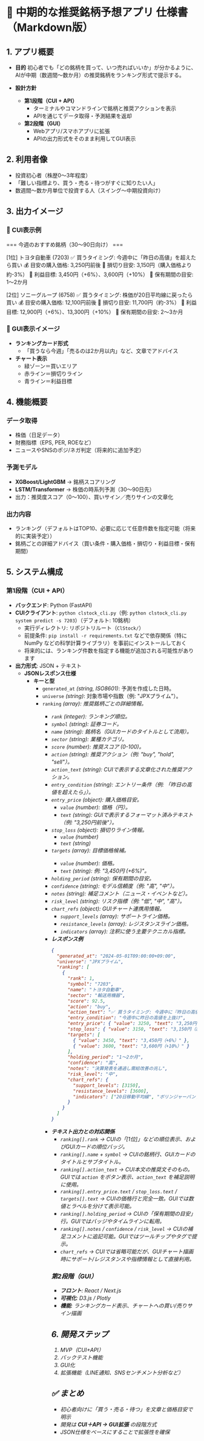 # 📄 中期的な推奨銘柄予想アプリ 仕様書（Markdown版）

## 1. アプリ概要
- **目的**
  初心者でも「どの銘柄を買って、いつ売ればいいか」が分かるように、AIが中期（数週間〜数か月）の推奨銘柄をランキング形式で提示する。

- **設計方針**
  - **第1段階（CUI + API）**
    - ターミナルやコマンドラインで銘柄と推奨アクションを表示
    - APIを通じてデータ取得・予測結果を返却
  - **第2段階（GUI）**
    - Webアプリ/スマホアプリに拡張
    - APIの出力形式をそのまま利用してGUI表示

## 2. 利用者像
- 投資初心者（株歴0〜3年程度）
- 「難しい指標より、買う・売る・待つがすぐに知りたい人」
- 数週間〜数か月単位で投資する人（スイング〜中期投資向け）

## 3. 出力イメージ

### 🔹 CUI表示例
=== 今週のおすすめ銘柄（30〜90日向け） ===

[1位] トヨタ自動車 (7203)
   ✅ 買うタイミング: 今週中に「昨日の高値」を超えたら買い
   💰 目安の購入価格: 3,250円前後
   🛑 損切り目安: 3,150円（購入価格より約-3%）
   🎯 利益目標: 3,450円（+6%）、3,600円（+10%）
   📅 保有期間の目安: 1〜2か月

[2位] ソニーグループ (6758)
   ✅ 買うタイミング: 株価が20日平均線に戻ったら買い
   💰 目安の購入価格: 12,100円前後
   🛑 損切り目安: 11,700円（約-3%）
   🎯 利益目標: 12,900円（+6%）、13,300円（+10%）
   📅 保有期間の目安: 2〜3か月

### 🔹 GUI表示イメージ
- **ランキングカード形式**
  - 「買うなら今週」「売るのは2か月以内」など、文章でアドバイス
- **チャート表示**
  - 緑ゾーン＝買いエリア
  - 赤ライン＝損切りライン
  - 青ライン＝利益目標

## 4. 機能概要
### データ取得
- 株価（日足データ）
- 財務指標（EPS, PER, ROEなど）
- ニュースやSNSのポジ/ネガ判定（将来的に追加予定）

### 予測モデル
- **XGBoost/LightGBM** → 銘柄スコアリング
- **LSTM/Transformer** → 株価の時系列予測（30〜90日先）
- 出力：推奨度スコア（0〜100）、買いサイン／売りサインの文章化

### 出力内容
- ランキング（デフォルトはTOP10、必要に応じて任意件数を指定可能（将来的に実装予定））
- 銘柄ごとの詳細アドバイス（買い条件・購入価格・損切り・利益目標・保有期間）

## 5. システム構成
### 第1段階（CUI + API）
- **バックエンド**: Python (FastAPI)
- **CUIクライアント**: `python clstock_cli.py`（例: `python clstock_cli.py system predict -s 7203`）（デフォルト: 10銘柄）
  - 実行ディレクトリ: リポジトリルート（`ClStock/`）
  - 前提条件: `pip install -r requirements.txt` などで依存関係（特に NumPy などの科学計算ライブラリ）を事前にインストールしておく
  - 将来的には、ランキング件数を指定する機能が追加される可能性があります
- **出力形式**: JSON + テキスト
  - **JSONレスポンス仕様**
    - **キーと型**
      - `generated_at` *(string, ISO8601)*: 予測を作成した日時。
      - `universe` *(string)*: 対象市場や指数（例: "JPXプライム"）。
      - `ranking` *(array<object>)*: 推奨銘柄ごとの詳細情報。
        - `rank` *(integer)*: ランキング順位。
        - `symbol` *(string)*: 証券コード。
        - `name` *(string)*: 銘柄名（GUIカードのタイトルとして流用）。
        - `sector` *(string)*: 業種カテゴリ。
        - `score` *(number)*: 推奨スコア (0-100)。
        - `action` *(string)*: 推奨アクション（例: "buy", "hold", "sell"）。
        - `action_text` *(string)*: CUIで表示する文章化された推奨アクション。
        - `entry_condition` *(string)*: エントリー条件（例: 「昨日の高値を超えたら」）。
        - `entry_price` *(object)*: 購入価格目安。
          - `value` *(number)*: 価格（円）。
          - `text` *(string)*: GUIで表示するフォーマット済みテキスト（例: "3,250円前後"）。
        - `stop_loss` *(object)*: 損切りライン情報。
          - `value` *(number)*
          - `text` *(string)*
        - `targets` *(array<object>)*: 目標価格候補。
          - `value` *(number)*: 価格。
          - `text` *(string)*: 例: "3,450円 (+6%)"。
        - `holding_period` *(string)*: 保有期間の目安。
        - `confidence` *(string)*: モデル信頼度（例: "高", "中"）。
        - `notes` *(string)*: 補足コメント（ニュース・イベントなど）。
        - `risk_level` *(string)*: リスク指標（例: "低", "中", "高"）。
        - `chart_refs` *(object)*: GUIチャート連携用情報。
          - `support_levels` *(array<number>)*: サポートライン価格。
          - `resistance_levels` *(array<number>)*: レジスタンスライン価格。
          - `indicators` *(array<string>)*: 注釈に使う主要テクニカル指標。
    - **レスポンス例**
      ```json
      {
        "generated_at": "2024-05-01T09:00:00+09:00",
        "universe": "JPXプライム",
        "ranking": [
          {
            "rank": 1,
            "symbol": "7203",
            "name": "トヨタ自動車",
            "sector": "輸送用機器",
            "score": 92.5,
            "action": "buy",
            "action_text": "✅ 買うタイミング: 今週中に『昨日の高値』を超えたら買い",
            "entry_condition": "今週中に昨日の高値を上抜け",
            "entry_price": { "value": 3250, "text": "3,250円前後" },
            "stop_loss": { "value": 3150, "text": "3,150円（約-3%）" },
            "targets": [
              { "value": 3450, "text": "3,450円（+6%）" },
              { "value": 3600, "text": "3,600円（+10%）" }
            ],
            "holding_period": "1〜2か月",
            "confidence": "高",
            "notes": "決算発表を通過し需給改善の兆し",
            "risk_level": "中",
            "chart_refs": {
              "support_levels": [3150],
              "resistance_levels": [3600],
              "indicators": ["20日移動平均線", "ボリンジャーバンド"]
            }
          }
        ]
      }
      ```
  - **テキスト出力との対応関係**
    - `ranking[].rank` → CUIの「[1位]」などの順位表示、およびGUIカードの順位バッジ。
    - `ranking[].name` + `symbol` → CUIの銘柄行、GUIカードのタイトルとサブタイトル。
    - `ranking[].action_text` → CUI本文の推奨文そのもの。GUIでは `action` をボタン表示、`action_text` を補足説明に使用。
    - `ranking[].entry_price.text` / `stop_loss.text` / `targets[].text` → CUIの価格行と完全一致。GUIでは数値とラベルを分けて表示可能。
    - `ranking[].holding_period` → CUIの「保有期間の目安」行。GUIではバッジやタイムラインに転用。
    - `ranking[].notes` / `confidence` / `risk_level` → CUIの補足コメントに追記可能。GUIではツールチップやタグで提示。
    - `chart_refs` → CUIでは省略可能だが、GUIチャート描画時にサポート/レジスタンスや指標情報として直接利用。

### 第2段階（GUI）
- **フロント**: React / Next.js
- **可視化**: D3.js / Plotly
- **機能**: ランキングカード表示、チャートへの買い/売りサイン描画

## 6. 開発ステップ
1. MVP（CUI+API）
2. バックテスト機能
3. GUI化
4. 拡張機能（LINE通知、SNSセンチメント分析など）

## ✅ まとめ
- 初心者向けに「買う・売る・待つ」を文章と価格目安で明示
- 開発は **CUI＋API → GUI拡張** の段階方式
- JSON仕様をベースにすることで拡張性を確保
